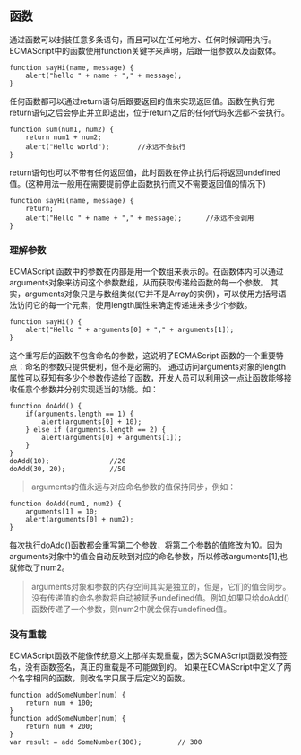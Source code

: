 ## 函数
通过函数可以封装任意多条语句，而且可以在任何地方、任何时候调用执行。
ECMAScript中的函数使用function关键字来声明，后跟一组参数以及函数体。

    function sayHi(name, message) {
        alert("hello " + name + "," + message);
    }

任何函数都可以通过return语句后跟要返回的值来实现返回值。函数在执行完return语句之后会停止并立即退出，位于return之后的任何代码永远都不会执行。

    function sum(num1, num2) {
        return num1 + num2;
        alert("Hello world");       //永远不会执行
    }

return语句也可以不带有任何返回值，此时函数在停止执行后将返回undefined值。(这种用法一般用在需要提前停止函数执行而又不需要返回值的情况下)

    function sayHi(name, message) {
        return;
        alert("Hello " + name + "," + message);      //永远不会调用
    }

### 理解参数
ECMAScript 函数中的参数在内部是用一个数组来表示的。在函数体内可以通过arguments对象来访问这个参数数组，从而获取传递给函数的每一个参数。
其实，arguments对象只是与数组类似(它并不是Array的实例)，可以使用方括号语法访问它的每一个元素，使用length属性来确定传递进来多少个参数。

    function sayHi() {
        alert("Hello " + arguments[0] + "," + arguments[1]);
    }

这个重写后的函数不包含命名的参数，这说明了ECMAScript 函数的一个重要特点：命名的参数只提供便利，但不是必需的。
通过访问arguments对象的length属性可以获知有多少个参数传递给了函数，开发人员可以利用这一点让函数能够接收任意个参数并分别实现适当的功能。如：

    function doAdd() {
        if(arguments.length == 1) {
            alert(arguments[0] + 10);
        } else if (arguments.length == 2) {
            alert(arguments[0] + arguments[1]);
        }
    }
    doAdd(10);               //20
    doAdd(30, 20);           //50

>arguments的值永远与对应命名参数的值保持同步，例如：

    function doAdd(num1, num2) {
        arguments[1] = 10;
        alert(arguments[0] + num2);
    }

每次执行doAdd()函数都会重写第二个参数，将第二个参数的值修改为10。因为arguments对象中的值会自动反映到对应的命名参数，所以修改arguments[1],也就修改了num2。
>arguments对象和参数的内存空间其实是独立的，但是，它们的值会同步。
没有传递值的命名参数将自动被赋予undefined值。例如,如果只给doAdd()函数传递了一个参数，则num2中就会保存undefined值。
### 没有重载
ECMAScript函数不能像传统意义上那样实现重载，因为SCMAScript函数没有签名，没有函数签名，真正的重载是不可能做到的。
如果在ECMAScript中定义了两个名字相同的函数，则改名字只属于后定义的函数。

    function addSomeNumber(num) {
        return num + 100;
    }
    function addSomeNumber(num) {
        return num + 200;
    }
    var result = add SomeNumber(100);         // 300
